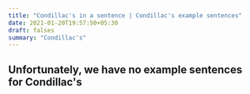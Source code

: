 ```yaml
---
title: "Condillac's in a sentence | Condillac's example sentences"
date: 2021-01-20T19:57:50+05:30
draft: falses
summary: "Condillac's"
---
```

## Unfortunately, we have no example sentences for Condillac's                 
